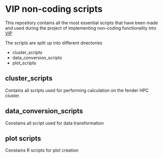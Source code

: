 # VIP non-coding scripts

This repository contains all the most essential scripts that have been made and used during the project of implementing non-coding functionality into [VIP](https://github.com/molgenis/vip/tree/feat/non-coding) 


The scripts are split up into different directories

- cluster_scripts
- data_conversion_scripts
- plot_scripts


## cluster_scripts

Contains all scripts used for performing calculation on the fender HPC cluster. 

## data_conversion_scripts

Constains all script used for data transformation

## plot scripts

Constains R scripts for plot creation
